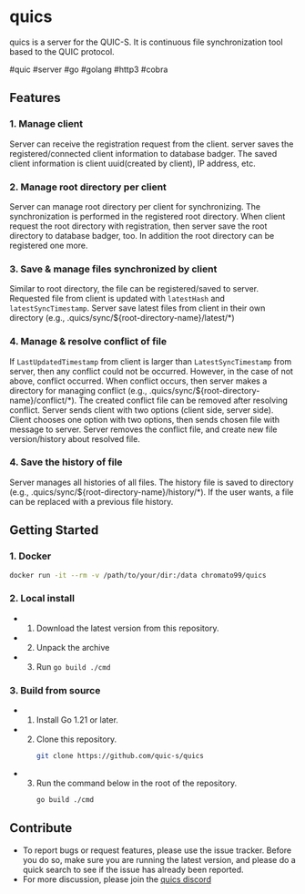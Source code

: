 # quics
quics is a server for the QUIC-S. It is continuous file synchronization tool based to the QUIC protocol.

#quic #server #go #golang #http3 #cobra

## Features
### 1. Manage client
Server can receive the registration request from the client. server saves the registered/connected client information to database badger. The saved client information is client uuid(created by client), IP address, etc.

### 2. Manage root directory per client
Server can manage root directory per client for synchronizing. The synchronization is performed in the registered root directory. When client request the root directory with registration, then server save the root directory to database badger, too. In addition the root directory can be registered one more.

### 3. Save & manage files synchronized by client
Similar to root directory, the file can be registered/saved to server. Requested file from client is updated with `latestHash` and `latestSyncTimestamp`. Server save latest files from client in their own directory (e.g., .quics/sync/${root-directory-name}/latest/*)

### 4. Manage & resolve conflict of file
If `LastUpdatedTimestamp` from client is larger than `LatestSyncTimestamp` from server, then any conflict could not be occurred. However, in the case of not above, conflict occurred.
When conflict occurs, then server makes a directory for managing conflict (e.g., .quics/sync/${root-directory-name}/conflict/*). The created conflict file can be removed after resolving conflict.
Server sends client with two options (client side, server side). Client chooses one option with two options, then sends chosen file with message to server. Server removes the conflict file, and create new file version/history about resolved file.

### 4. Save the history of file
Server manages all histories of all files. The history file is saved to directory (e.g., .quics/sync/${root-directory-name}/history/*). If the user wants, a file can be replaced with a previous file history.

## Getting Started
### 1. Docker
```Bash
docker run -it --rm -v /path/to/your/dir:/data chromato99/quics
```

### 2. Local install
- 1. Download the latest version from this repository.
- 2. Unpack the archive
- 3. Run `go build ./cmd`

### 3. Build from source
- 1. Install Go 1.21 or later.
- 2. Clone this repository.
     ```Bash
     git clone https://github.com/quic-s/quics
     ```
- 3. Run the command below in the root of the repository.
     ```Bash
     go build ./cmd
     ```

## Contribute
- To report bugs or request features, please use the issue tracker. Before you do so, make sure you are running the latest version, and please do a quick search to see if the issue has already been reported.
- For more discussion, please join the [quics discord](https://discord.gg/HRtY7pNZz2)
